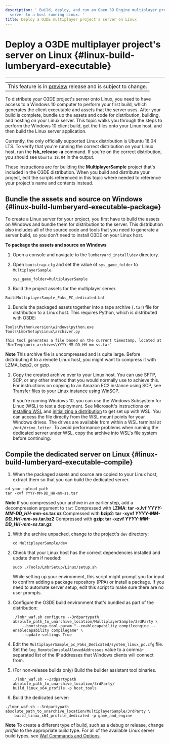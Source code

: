 ```yaml
---
description: ' Build, deploy, and run an Open 3D Engine multiplayer project''s dedicated
  server to a host running Linux. '
title: Deploy a O3DE multiplayer project's server on Linux
---
```

# Deploy a O3DE multiplayer project's server on Linux {#linux-build-lumberyard-executable}


****

|  |
| --- |
| This feature is in [preview](/docs/userguide/ly-glos-chap#preview) release and is subject to change\.  |

 To distribute your O3DE project's server onto Linux, you need to have access to a Windows 10 computer to perform your first build, which generates the client executable and assets that the server uses\. After your build is complete, bundle up the assets and code for distribution, building, and hosting on your Linux server\. This topic walks you through the steps to perform the Windows 10 client build, get the files onto your Linux host, and then build the Linux server application\.

 Currently, the only officially supported Linux distribution is Ubuntu 18\.04 LTS\. To verify that you're running the correct distribution on your Linux host, run the **lsb\_release \-a** command\. If you're on the correct distribution, you should see `Ubuntu 18.04` in the output\.

 These instructions are for building the **MultiplayerSample** project that's included in the O3DE distribution\. When you build and distribute your project, edit the scripts referenced in this topic where needed to reference your project's name and contents instead\.

## Bundle the assets and source on Windows {#linux-build-lumberyard-executable-package}

To create a Linux server for your project, you first have to build the assets on Windows and bundle them for distribution to the server\. This distribution also includes all of the source code and tools that you need to generate a server build, so you don't need to install O3DE on your Linux host\.

**To package the assets and source on Windows**

1. Open a console and navigate to the `lumberyard_install\dev` directory\.

1. Open `bootstrap.cfg` and set the value of `sys_game_folder` to `MultiplayerSample`\.

   ```
   sys_game_folder=MultiplayerSample
   ```

1.  Build the project assets for the multiplayer server\.

   ```
   BuildMultiplayerSample_Paks_PC_dedicated.bat
   ```

1.  Bundle the packaged assets together into a tape archive \(`.tar`\) file for distribution to a Linux host\. This requires Python, which is distributed with O3DE:

   ```
   Tools\Python\version\windows\python.exe Tools\LmbrSetup\Linux\archiver.py
   ```

    This tool generates a file based on the current timestamp, located at `BinTemp\unix_archives\YYYY-MM-DD_HH-mm-ss.tar`
**Note**
 This archive file is uncompressed and is quite large\. Before distributing it to a remote Linux host, you might want to compress it with LZMA, bzip2, or gzip\.

1.  Copy the created archive over to your Linux host\. You can use SFTP, SCP, or any other method that you would normally use to achieve this\. For instructions on copying to an Amazon EC2 instance using SCP, see [Transfer files to your Linux instance using WinSCP](https://docs.aws.amazon.com/AWSEC2/latest/UserGuide/putty.html#Transfer_WinSCP)\.

    If you're running Windows 10, you can use the Windows Subsystem for Linux \(WSL\) to test a deployment\. See Microsoft's instructions on [installing WSL](https://docs.microsoft.com/en-us/windows/wsl/install-win10) and [initializing a distribution](https://docs.microsoft.com/en-us/windows/wsl/initialize-distro) to get set up with WSL\. You can access the file directly from the WSL mount points for your Windows drives\. The drives are available from within a WSL terminal at `/mnt/drive_letter`\. To avoid performance problems when running the dedicated server under WSL, copy the archive into WSL's file system before continuing\.

## Compile the dedicated server on Linux {#linux-build-lumberyard-executable-compile}

1.  When the packaged assets and source are copied to your Linux host, extract them so that you can build the dedicated server\.

   ```
   cd your_upload_path
   tar -xvf YYYY-MM-DD_HH-mm-ss.tar
   ```
**Note**
 If you compressed your archive in an earlier step, add a decompression argument to `tar`:
Compressed with **LZMA**: **tar \-xJvf *YYYY\-MM\-DD\_HH\-mm\-ss*\.tar\.xz**
Compressed with **bzip2**: **tar \-xyvf *YYYY\-MM\-DD\_HH\-mm\-ss*\.tar\.bz2**
Compressed with **gzip**: **tar \-xzvf *YYYY\-MM\-DD\_HH\-mm\-ss*\.tar\.gz**

1. With the archive unpacked, change to the project's `dev` directory:

   ```
   cd MultiplayerSample/dev
   ```

1. Check that your Linux host has the correct dependencies installed and update them if needed:

   ```
   sudo ./Tools/LmbrSetup/Linux/setup.sh
   ```

    While setting up your environment, this script might prompt you for input to confirm adding a package repository \(PPA\) or install a package\. If you need to automate server setup, edit this script to make sure there are no user prompts\.

1. Configure the O3DE build environment that's bundled as part of the distribution:

   ```
   ./lmbr_waf.sh configure --3rdpartypath absolute_path_to_unarchive_location/MultiplayerSample/3rdParty \
       --bootstrap-tool-param "--enablecapability compileengine --enablecapability compilegame" \
       --update-settings True
   ```

1. Edit the `MultiplayerSample_pc_Paks_Dedicated/system_linux_pc.cfg` file\. Set the `log_RemoteConsoleAllowedAddresses` value to a comma\-separated list of the IP addresses that Windows clients will connect from\.

1. \(For non\-release builds only\) Build the builder assistant tool binaries\.

   ```
   ./lmbr_waf.sh --3rdpartypath absolute_path_to_unarchive_location/3rdParty/ build_linux_x64_profile -p host_tools
   ```

1.  Build the dedicated server:

   ```
   ./lmbr_waf.sh --3rdpartypath absolute_path_to_unarchive_location/MultiplayerSample/3rdParty \
       build_linux_x64_profile_dedicated -p game_and_engine
   ```
**Note**
 To create a different type of build, such as a debug or release, change *profile* to the appropriate build type\. For all of the available Linux server build types, see [Waf Commands and Options](/docs/userguide/waf/commands.md)\.